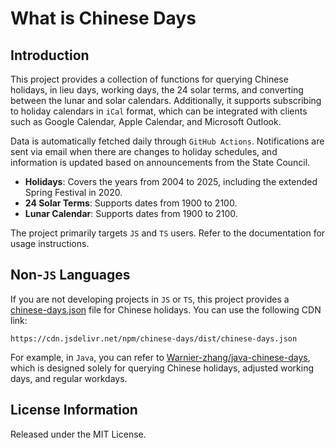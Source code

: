 # What is Chinese Days

## Introduction

This project provides a collection of functions for querying Chinese holidays, in lieu days, working days, the 24 solar terms, and converting between the lunar and solar calendars. Additionally, it supports subscribing to holiday calendars in `iCal` format, which can be integrated with clients such as Google Calendar, Apple Calendar, and Microsoft Outlook.

Data is automatically fetched daily through `GitHub Actions`. Notifications are sent via email when there are changes to holiday schedules, and information is updated based on announcements from the State Council.

+ **Holidays**: Covers the years from 2004 to 2025, including the extended Spring Festival in 2020.
+ **24 Solar Terms**: Supports dates from 1900 to 2100.
+ **Lunar Calendar**: Supports dates from 1900 to 2100.

The project primarily targets `JS` and `TS` users. Refer to the documentation for usage instructions.

## Non-`JS` Languages

If you are not developing projects in `JS` or `TS`, this project provides a [chinese-days.json](https://cdn.jsdelivr.net/npm/chinese-days/dist/chinese-days.json) file for Chinese holidays. You can use the following CDN link:

```
https://cdn.jsdelivr.net/npm/chinese-days/dist/chinese-days.json
```

For example, in `Java`, you can refer to [Warnier-zhang/java-chinese-days](https://github.com/Warnier-zhang/java-chinese-days), which is designed solely for querying Chinese holidays, adjusted working days, and regular workdays.

## License Information

Released under the MIT License.